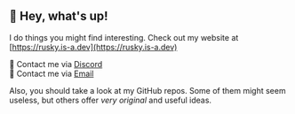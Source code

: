 ## 👋 Hey, what's up!

I do things you might find interesting. Check out my website at [https://rusky.is-a.dev](https://rusky.is-a.dev)

💬 Contact me via [Discord](https://discord.com/users/969507085316399154)  
📮 Contact me via [Email](mailto:iamayaanalee@gmail.com)

Also, you should take a look at my GitHub repos. Some of them might seem useless, but others offer *very original* and useful ideas.
